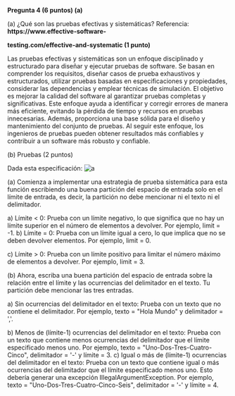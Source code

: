 <a name="br1"></a>**Pregunta 4 (6 puntos) (a)**

(a) ¿Qué son las pruebas efectivas y sistemáticas? Referencia: **https://www.effective-software-**

**testing.com/effective-and-systematic (1 punto)**

Las pruebas efectivas y sistemáticas son un enfoque disciplinado y estructurado para diseñar y ejecutar pruebas
de software. Se basan en comprender los requisitos, diseñar casos de prueba exhaustivos y estructurados, utilizar
pruebas basadas en especificaciones y propiedades, considerar las dependencias y emplear técnicas de simulación. 
El objetivo es mejorar la calidad del software al garantizar pruebas completas y significativas. Este enfoque
ayuda a identificar y corregir errores de manera más eficiente, evitando la pérdida de tiempo y recursos en pruebas
innecesarias. Además, proporciona una base sólida para el diseño y mantenimiento del conjunto de pruebas. Al seguir
este enfoque, los ingenieros de pruebas pueden obtener resultados más confiables y contribuir a un software más robusto y confiable.

(b) Pruebas (2 puntos)

Dada esta especificación:
![a](https://github.com/Aztirma/CC-3S2/assets/89436252/77b2b489-90cd-45b7-a5d5-681a82c18984)


(a) Comienza a implementar una estrategia de prueba sistemática para esta función
 escribiendo una buena partición del espacio de entrada solo en el límite de entrada, es
 decir, la partición no debe mencionar ni el texto ni el delimitador.

a) Límite < 0: Prueba con un límite negativo, lo que significa que no hay un límite
 superior en el número de elementos a devolver. Por ejemplo, limit = -1.
b) Límite = 0: Prueba con un límite igual a cero, lo que implica que no se deben devolver
 elementos. Por ejemplo, limit = 0.

c) Límite > 0: Prueba con un límite positivo para limitar el número máximo de elementos
 a devolver. Por ejemplo, limit = 3.




<a name="br2"></a>(b) Ahora, escriba una buena partición del espacio de entrada sobre la relación entre el límite
 y las ocurrencias del delimitador en el texto. Tu partición debe mencionar las tres
 entradas.

a) Sin ocurrencias del delimitador en el texto: Prueba con un texto que no contiene el
 delimitador. Por ejemplo, texto = "Hola Mundo" y delimitador = ','.

b) Menos de (límite-1) ocurrencias del delimitador en el texto: Prueba con un texto que
 contiene menos ocurrencias del delimitador que el límite especificado menos uno. Por
 ejemplo, texto = "Uno-Dos-Tres-Cuatro-Cinco", delimitador = '-' y límite = 3.
c) Igual o más de (límite-1) ocurrencias del delimitador en el texto: Prueba con un texto
 que contiene igual o más ocurrencias del delimitador que el límite especificado menos
 uno. Esto debería generar una excepción IllegalArgumentException. Por ejemplo,
 texto = "Uno-Dos-Tres-Cuatro-Cinco-Seis", delimitador = '-' y límite = 4.
